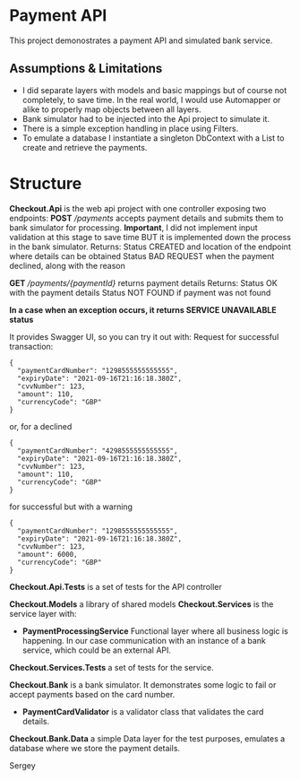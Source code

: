 # Payment API

This project demonostrates a payment API and simulated bank service.

## Assumptions & Limitations


 - I did separate layers with models and basic mappings but of course not completely, to save time. In the real world, I would use Automapper or alike to properly map objects between all layers.
 - Bank simulator had to be injected into the Api project to simulate it.
 - There is a simple exception handling in place using Filters.
 - To emulate a database I instantiate a singleton DbContext with a List to create and retrieve the payments. 

# Structure

**Checkout.Api** is the web api project with one controller exposing two endpoints:
**POST** */payments*  accepts payment details and submits them to bank simulator for processing. **Important**, I did not implement input validation at this stage to save time BUT it is implemented down the process in the bank simulator.
Returns:
Status CREATED and location of the endpoint where details can be obtained
Status BAD REQUEST when the payment declined, along with the reason

**GET** */payments/{paymentId}* returns payment details
Returns:
Status OK with the payment details
Status NOT FOUND if payment was not found

**In a case when an exception occurs, it returns SERVICE UNAVAILABLE status**

It provides Swagger UI, so you can try it out with:
Request for successful transaction:

    {
      "paymentCardNumber": "1298555555555555",
      "expiryDate": "2021-09-16T21:16:18.380Z",
      "cvvNumber": 123,
      "amount": 110,
      "currencyCode": "GBP"
    }

or, for a declined

    {
      "paymentCardNumber": "4298555555555555",
      "expiryDate": "2021-09-16T21:16:18.380Z",
      "cvvNumber": 123,
      "amount": 110,
      "currencyCode": "GBP"
    }

for successful but with a warning

    {
      "paymentCardNumber": "1298555555555555",
      "expiryDate": "2021-09-16T21:16:18.380Z",
      "cvvNumber": 123,
      "amount": 6000,
      "currencyCode": "GBP"
    }

**Checkout.Api.Tests** is a set of tests for the API controller

**Checkout.Models** a library of shared models
**Checkout.Services** is the service layer with:

 - **PaymentProcessingService** Functional layer where all business logic is happening. In our case communication with an instance of a bank service, which could be an external API.

**Checkout.Services.Tests** a set of tests for the service. 

**Checkout.Bank** is a bank simulator. It demonstrates some logic to fail or accept payments based on the card number. 

 - **PaymentCardValidator** is a validator class that validates the card details.

**Checkout.Bank.Data** a simple Data layer for the test purposes, emulates a database where we store the payment details. 

Sergey